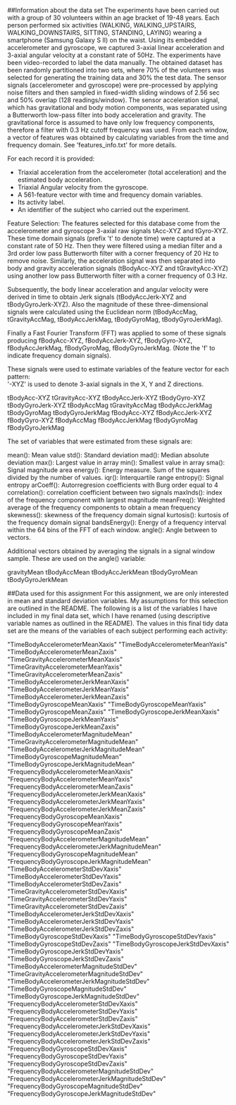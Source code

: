 ##Information about the data set
The experiments have been carried out with a group of 30 volunteers within an age bracket of 19-48 years. Each person performed six activities (WALKING, WALKING_UPSTAIRS, WALKING_DOWNSTAIRS, SITTING, STANDING, LAYING) wearing a smartphone (Samsung Galaxy S II) on the waist. Using its embedded accelerometer and gyroscope, we captured 3-axial linear acceleration and 3-axial angular velocity at a constant rate of 50Hz. The experiments have been video-recorded to label the data manually. The obtained dataset has been randomly partitioned into two sets, where 70% of the volunteers was selected for generating the training data and 30% the test data. 
The sensor signals (accelerometer and gyroscope) were pre-processed by applying noise filters and then sampled in fixed-width sliding windows of 2.56 sec and 50% overlap (128 readings/window). The sensor acceleration signal, which has gravitational and body motion components, was separated using a Butterworth low-pass filter into body acceleration and gravity. The gravitational force is assumed to have only low frequency components, therefore a filter with 0.3 Hz cutoff frequency was used. From each window, a vector of features was obtained by calculating variables from the time and frequency domain. See 'features_info.txt' for more details. 

For each record it is provided:
- Triaxial acceleration from the accelerometer (total acceleration) and the estimated body acceleration.
- Triaxial Angular velocity from the gyroscope. 
- A 561-feature vector with time and frequency domain variables. 
- Its activity label. 
- An identifier of the subject who carried out the experiment.

Feature Selection:
The features selected for this database come from the accelerometer and gyroscope 3-axial raw signals tAcc-XYZ and tGyro-XYZ. These time domain signals (prefix 't' to denote time) were captured at a constant rate of 50 Hz. Then they were filtered using a median filter and a 3rd order low pass Butterworth filter with a corner frequency of 20 Hz to remove noise. Similarly, the acceleration signal was then separated into body and gravity acceleration signals (tBodyAcc-XYZ and tGravityAcc-XYZ) using another low pass Butterworth filter with a corner frequency of 0.3 Hz. 

Subsequently, the body linear acceleration and angular velocity were derived in time to obtain Jerk signals (tBodyAccJerk-XYZ and tBodyGyroJerk-XYZ). Also the magnitude of these three-dimensional signals were calculated using the Euclidean norm (tBodyAccMag, tGravityAccMag, tBodyAccJerkMag, tBodyGyroMag, tBodyGyroJerkMag). 

Finally a Fast Fourier Transform (FFT) was applied to some of these signals producing fBodyAcc-XYZ, fBodyAccJerk-XYZ, fBodyGyro-XYZ, fBodyAccJerkMag, fBodyGyroMag, fBodyGyroJerkMag. (Note the 'f' to indicate frequency domain signals). 

These signals were used to estimate variables of the feature vector for each pattern:  
'-XYZ' is used to denote 3-axial signals in the X, Y and Z directions.

tBodyAcc-XYZ
tGravityAcc-XYZ
tBodyAccJerk-XYZ
tBodyGyro-XYZ
tBodyGyroJerk-XYZ
tBodyAccMag
tGravityAccMag
tBodyAccJerkMag
tBodyGyroMag
tBodyGyroJerkMag
fBodyAcc-XYZ
fBodyAccJerk-XYZ
fBodyGyro-XYZ
fBodyAccMag
fBodyAccJerkMag
fBodyGyroMag
fBodyGyroJerkMag

The set of variables that were estimated from these signals are: 

mean(): Mean value
std(): Standard deviation
mad(): Median absolute deviation 
max(): Largest value in array
min(): Smallest value in array
sma(): Signal magnitude area
energy(): Energy measure. Sum of the squares divided by the number of values. 
iqr(): Interquartile range 
entropy(): Signal entropy
arCoeff(): Autorregresion coefficients with Burg order equal to 4
correlation(): correlation coefficient between two signals
maxInds(): index of the frequency component with largest magnitude
meanFreq(): Weighted average of the frequency components to obtain a mean frequency
skewness(): skewness of the frequency domain signal 
kurtosis(): kurtosis of the frequency domain signal 
bandsEnergy(): Energy of a frequency interval within the 64 bins of the FFT of each window.
angle(): Angle between to vectors.

Additional vectors obtained by averaging the signals in a signal window sample. These are used on the angle() variable:

gravityMean
tBodyAccMean
tBodyAccJerkMean
tBodyGyroMean
tBodyGyroJerkMean

##Data used for this assignment 
For this assignment, we are only interested in mean and standard deviation variables. My assumptions for this selection are outlined in the README. The following is a list of the variables I have included in my final data set, which I have renamed (using descriptive variable names as outlined in the README). The values in this final tidy data set are the means of the variables of each subject performing each activity:

"TimeBodyAccelerometerMeanXaxis"
"TimeBodyAccelerometerMeanYaxis"
"TimeBodyAccelerometerMeanZaxis"
"TimeGravityAccelerometerMeanXaxis"
"TimeGravityAccelerometerMeanYaxis"
"TimeGravityAccelerometerMeanZaxis"
"TimeBodyAccelerometerJerkMeanXaxis"
"TimeBodyAccelerometerJerkMeanYaxis"
"TimeBodyAccelerometerJerkMeanZaxis"
"TimeBodyGyroscopeMeanXaxis"
"TimeBodyGyroscopeMeanYaxis"
"TimeBodyGyroscopeMeanZaxis"
"TimeBodyGyroscopeJerkMeanXaxis"
"TimeBodyGyroscopeJerkMeanYaxis"
"TimeBodyGyroscopeJerkMeanZaxis"
"TimeBodyAccelerometerMagnitudeMean"
"TimeGravityAccelerometerMagnitudeMean"
"TimeBodyAccelerometerJerkMagnitudeMean"
"TimeBodyGyroscopeMagnitudeMean"
"TimeBodyGyroscopeJerkMagnitudeMean"
"FrequencyBodyAccelerometerMeanXaxis"
"FrequencyBodyAccelerometerMeanYaxis"
"FrequencyBodyAccelerometerMeanZaxis"
"FrequencyBodyAccelerometerJerkMeanXaxis"
"FrequencyBodyAccelerometerJerkMeanYaxis"
"FrequencyBodyAccelerometerJerkMeanZaxis"
"FrequencyBodyGyroscopeMeanXaxis"
"FrequencyBodyGyroscopeMeanYaxis"
"FrequencyBodyGyroscopeMeanZaxis"
"FrequencyBodyAccelerometerMagnitudeMean"
"FrequencyBodyAccelerometerJerkMagnitudeMean"
"FrequencyBodyGyroscopeMagnitudeMean"
"FrequencyBodyGyroscopeJerkMagnitudeMean"
"TimeBodyAccelerometerStdDevXaxis"
"TimeBodyAccelerometerStdDevYaxis"
"TimeBodyAccelerometerStdDevZaxis"
"TimeGravityAccelerometerStdDevXaxis"
"TimeGravityAccelerometerStdDevYaxis"
"TimeGravityAccelerometerStdDevZaxis"
"TimeBodyAccelerometerJerkStdDevXaxis"
"TimeBodyAccelerometerJerkStdDevYaxis"
"TimeBodyAccelerometerJerkStdDevZaxis"
"TimeBodyGyroscopeStdDevXaxis"
"TimeBodyGyroscopeStdDevYaxis"
"TimeBodyGyroscopeStdDevZaxis"
"TimeBodyGyroscopeJerkStdDevXaxis"
"TimeBodyGyroscopeJerkStdDevYaxis"
"TimeBodyGyroscopeJerkStdDevZaxis"
"TimeBodyAccelerometerMagnitudeStdDev"
"TimeGravityAccelerometerMagnitudeStdDev"
"TimeBodyAccelerometerJerkMagnitudeStdDev"
"TimeBodyGyroscopeMagnitudeStdDev"
"TimeBodyGyroscopeJerkMagnitudeStdDev"
"FrequencyBodyAccelerometerStdDevXaxis"
"FrequencyBodyAccelerometerStdDevYaxis"
"FrequencyBodyAccelerometerStdDevZaxis"
"FrequencyBodyAccelerometerJerkStdDevXaxis"
"FrequencyBodyAccelerometerJerkStdDevYaxis"
"FrequencyBodyAccelerometerJerkStdDevZaxis"
"FrequencyBodyGyroscopeStdDevXaxis"
"FrequencyBodyGyroscopeStdDevYaxis"
"FrequencyBodyGyroscopeStdDevZaxis"
"FrequencyBodyAccelerometerMagnitudeStdDev"
"FrequencyBodyAccelerometerJerkMagnitudeStdDev"
"FrequencyBodyGyroscopeMagnitudeStdDev"
"FrequencyBodyGyroscopeJerkMagnitudeStdDev"
